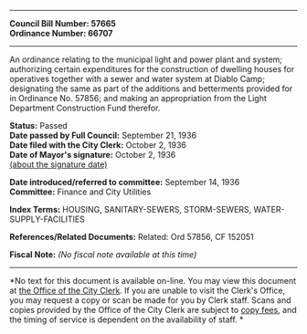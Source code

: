 * * * * *  
  
**Council Bill Number: [](#h0)[](#h2)57665**   
**Ordinance Number: 66707**  
  
* * * * *  
  
An ordinance relating to the municipal light and power plant and system; authorizing certain expenditures for the construction of dwelling houses for operatives together with a sewer and water system at Diablo Camp; designating the same as part of the additions and betterments provided for in Ordinance No. 57856; and making an appropriation from the Light Department Construction Fund therefor.  
  
**Status:** Passed   
**Date passed by Full Council:** September 21, 1936   
**Date filed with the City Clerk:** October 2, 1936   
**Date of Mayor's signature:** October 2, 1936   
[(about the signature date)](/~public/approvaldate.htm)   
  
  
**Date introduced/referred to committee:** September 14, 1936   
**Committee:** Finance and City Utilities   
  
**Index Terms:** HOUSING, SANITARY-SEWERS, STORM-SEWERS, WATER-SUPPLY-FACILITIES  
  
**References/Related Documents:** Related: Ord 57856, CF 152051  
  
**Fiscal Note:** *(No fiscal note available at this time)*  
  
* * * * *  
  
*No text for this document is available on-line. You may view this document at [the Office of the City Clerk](http://www.seattle.gov/leg/clerk/contactUs.htm). If you are unable to visit the Clerk's Office, you may request a copy or scan be made for you by Clerk staff. Scans and copies provided by the Office of the City Clerk are subject to [copy fees](http://clerk.seattle.gov/~public/clerkfees.htm), and the timing of service is dependent on the availability of staff. *  
  
  
